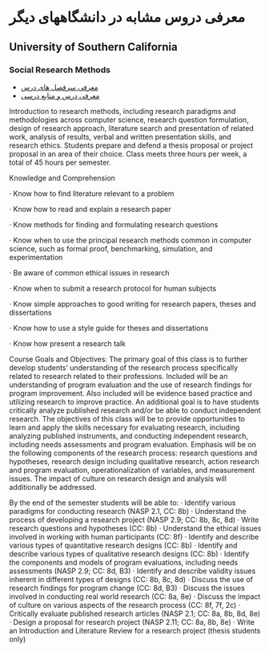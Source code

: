 <div dir="ltr">

# معرفی دروس مشابه در دانشگاههای دیگر

## University of Southern California

### Social Research Methods


- <a href="Social Research Methods_Syllabus.pdf">معرفی سرفصل های درس</a>
- <a href="University of Southern California_Social Research Methods.pdf">معرفی درس  و منابع درسی</a>

Introduction to research methods, including research paradigms and methodologies across computer science, research question formulation, design of research approach, literature search and presentation of related work, analysis of results, verbal and written presentation skills, and research ethics. Students prepare and defend a thesis proposal or project proposal in an area of their choice. Class meets three hours per week, a total of 45 hours per semester.

Knowledge and Comprehension

·  Know how to find literature relevant to a problem

·  Know how to read and explain a research paper

·  Know methods for finding and formulating research questions

·  Know when to use the principal research methods common in computer science, such as formal proof, benchmarking, simulation, and experimentation

·  Be aware of common ethical issues in research

·  Know when to submit a research protocol for human subjects

·  Know simple approaches to good writing for research papers, theses and dissertations

·  Know how to use a style guide for theses and dissertations

·  Know how present a research talk

Course Goals and Objectives: The primary goal of this class is to further develop students’ understanding of the research process specifically related to research related to their professions. Included will be an understanding of program evaluation and the use of research findings for program improvement. Also included will be evidence based practice and utilizing research to improve practice. An additional goal is to have students critically analyze published research and/or be able to conduct independent research. The objectives of this class will be to provide opportunities to learn and apply the skills necessary for evaluating research, including analyzing published instruments, and conducting independent research, including needs assessments and program evaluation. Emphasis will be on the following components of the research process: research questions and hypotheses, research design including qualitative research, action research and program evaluation, operationalization of variables, and measurement issues. The impact of culture on research design and analysis will additionally be addressed.

By the end of the semester students will be able to: · Identify various paradigms for conducting research (NASP 2.1, CC: 8b) · Understand the process of developing a research project (NASP 2.9; CC: 8b, 8c, 8d) · Write research questions and hypotheses (CC: 8b) · Understand the ethical issues involved in working with human participants (CC: 8f) · Identify and describe various types of quantitative research designs (CC: 8b) · Identify and describe various types of qualitative research designs (CC: 8b) · Identify the components and models of program evaluations, including needs assessments (NASP 2.9; CC: 8d, B3) · Identify and describe validity issues inherent in different types of designs (CC: 8b, 8c, 8d) · Discuss the use of research findings for program change (CC: 8d, B3) · Discuss the issues involved in conducting real world research (CC: 8a, 8e) · Discuss the impact of culture on various aspects of the research process (CC: 8f, 7f, 2c) · Critically evaluate published research articles (NASP 2.1; CC: 8a, 8b, 8d, 8e) · Design a proposal for research project (NASP 2.11; CC: 8a, 8b, 8e) · Write an Introduction and Literature Review for a research project (thesis students only)